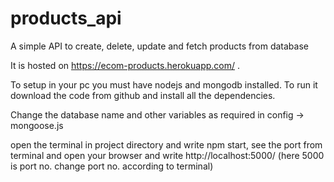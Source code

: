 # products_api
A simple API to create, delete, update and fetch products from database

It is hosted on https://ecom-products.herokuapp.com/ .

To setup in your pc you must have nodejs and mongodb installed. To run it download the code from github and install all the dependencies.

Change the database name and other variables as required in config -> mongoose.js

open the terminal in project directory and write npm start, see the port from terminal and open your browser and write http://localhost:5000/ (here 5000 is port no. change port no. according to terminal)
